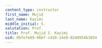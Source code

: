 ```yaml
---
content_type: instructor
first_name: Mujid
last_name: Kazimi
middle_initial: S.
salutation: Prof.
title: Prof. Mujid S. Kazimi
uid: 0bfe7e89-06bf-c410-14e9-82dd954b3054
---
```

